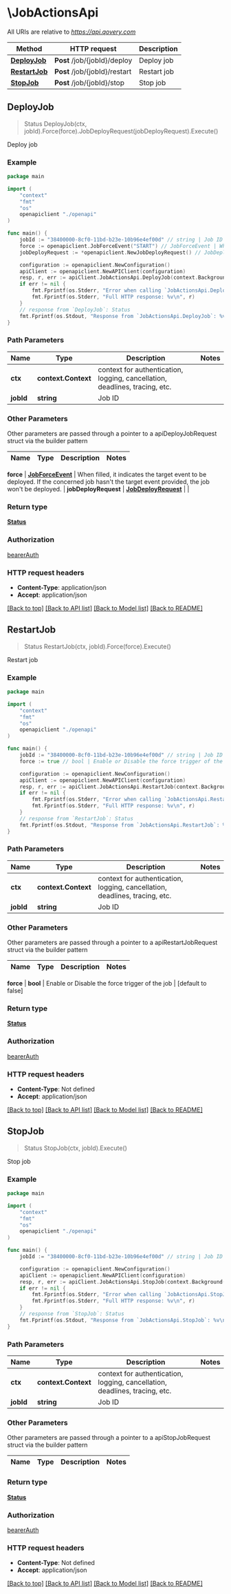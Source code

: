 # \JobActionsApi

All URIs are relative to *https://api.qovery.com*

Method | HTTP request | Description
------------- | ------------- | -------------
[**DeployJob**](JobActionsApi.md#DeployJob) | **Post** /job/{jobId}/deploy | Deploy job
[**RestartJob**](JobActionsApi.md#RestartJob) | **Post** /job/{jobId}/restart | Restart job
[**StopJob**](JobActionsApi.md#StopJob) | **Post** /job/{jobId}/stop | Stop job



## DeployJob

> Status DeployJob(ctx, jobId).Force(force).JobDeployRequest(jobDeployRequest).Execute()

Deploy job



### Example

```go
package main

import (
    "context"
    "fmt"
    "os"
    openapiclient "./openapi"
)

func main() {
    jobId := "38400000-8cf0-11bd-b23e-10b96e4ef00d" // string | Job ID
    force := openapiclient.JobForceEvent("START") // JobForceEvent | When filled, it indicates the target event to be deployed.   If the concerned job hasn't the target event provided, the job won't be deployed.  (optional)
    jobDeployRequest := *openapiclient.NewJobDeployRequest() // JobDeployRequest |  (optional)

    configuration := openapiclient.NewConfiguration()
    apiClient := openapiclient.NewAPIClient(configuration)
    resp, r, err := apiClient.JobActionsApi.DeployJob(context.Background(), jobId).Force(force).JobDeployRequest(jobDeployRequest).Execute()
    if err != nil {
        fmt.Fprintf(os.Stderr, "Error when calling `JobActionsApi.DeployJob``: %v\n", err)
        fmt.Fprintf(os.Stderr, "Full HTTP response: %v\n", r)
    }
    // response from `DeployJob`: Status
    fmt.Fprintf(os.Stdout, "Response from `JobActionsApi.DeployJob`: %v\n", resp)
}
```

### Path Parameters


Name | Type | Description  | Notes
------------- | ------------- | ------------- | -------------
**ctx** | **context.Context** | context for authentication, logging, cancellation, deadlines, tracing, etc.
**jobId** | **string** | Job ID | 

### Other Parameters

Other parameters are passed through a pointer to a apiDeployJobRequest struct via the builder pattern


Name | Type | Description  | Notes
------------- | ------------- | ------------- | -------------

 **force** | [**JobForceEvent**](JobForceEvent.md) | When filled, it indicates the target event to be deployed.   If the concerned job hasn&#39;t the target event provided, the job won&#39;t be deployed.  | 
 **jobDeployRequest** | [**JobDeployRequest**](JobDeployRequest.md) |  | 

### Return type

[**Status**](Status.md)

### Authorization

[bearerAuth](../README.md#bearerAuth)

### HTTP request headers

- **Content-Type**: application/json
- **Accept**: application/json

[[Back to top]](#) [[Back to API list]](../README.md#documentation-for-api-endpoints)
[[Back to Model list]](../README.md#documentation-for-models)
[[Back to README]](../README.md)


## RestartJob

> Status RestartJob(ctx, jobId).Force(force).Execute()

Restart job

### Example

```go
package main

import (
    "context"
    "fmt"
    "os"
    openapiclient "./openapi"
)

func main() {
    jobId := "38400000-8cf0-11bd-b23e-10b96e4ef00d" // string | Job ID
    force := true // bool | Enable or Disable the force trigger of the job (optional) (default to false)

    configuration := openapiclient.NewConfiguration()
    apiClient := openapiclient.NewAPIClient(configuration)
    resp, r, err := apiClient.JobActionsApi.RestartJob(context.Background(), jobId).Force(force).Execute()
    if err != nil {
        fmt.Fprintf(os.Stderr, "Error when calling `JobActionsApi.RestartJob``: %v\n", err)
        fmt.Fprintf(os.Stderr, "Full HTTP response: %v\n", r)
    }
    // response from `RestartJob`: Status
    fmt.Fprintf(os.Stdout, "Response from `JobActionsApi.RestartJob`: %v\n", resp)
}
```

### Path Parameters


Name | Type | Description  | Notes
------------- | ------------- | ------------- | -------------
**ctx** | **context.Context** | context for authentication, logging, cancellation, deadlines, tracing, etc.
**jobId** | **string** | Job ID | 

### Other Parameters

Other parameters are passed through a pointer to a apiRestartJobRequest struct via the builder pattern


Name | Type | Description  | Notes
------------- | ------------- | ------------- | -------------

 **force** | **bool** | Enable or Disable the force trigger of the job | [default to false]

### Return type

[**Status**](Status.md)

### Authorization

[bearerAuth](../README.md#bearerAuth)

### HTTP request headers

- **Content-Type**: Not defined
- **Accept**: application/json

[[Back to top]](#) [[Back to API list]](../README.md#documentation-for-api-endpoints)
[[Back to Model list]](../README.md#documentation-for-models)
[[Back to README]](../README.md)


## StopJob

> Status StopJob(ctx, jobId).Execute()

Stop job

### Example

```go
package main

import (
    "context"
    "fmt"
    "os"
    openapiclient "./openapi"
)

func main() {
    jobId := "38400000-8cf0-11bd-b23e-10b96e4ef00d" // string | Job ID

    configuration := openapiclient.NewConfiguration()
    apiClient := openapiclient.NewAPIClient(configuration)
    resp, r, err := apiClient.JobActionsApi.StopJob(context.Background(), jobId).Execute()
    if err != nil {
        fmt.Fprintf(os.Stderr, "Error when calling `JobActionsApi.StopJob``: %v\n", err)
        fmt.Fprintf(os.Stderr, "Full HTTP response: %v\n", r)
    }
    // response from `StopJob`: Status
    fmt.Fprintf(os.Stdout, "Response from `JobActionsApi.StopJob`: %v\n", resp)
}
```

### Path Parameters


Name | Type | Description  | Notes
------------- | ------------- | ------------- | -------------
**ctx** | **context.Context** | context for authentication, logging, cancellation, deadlines, tracing, etc.
**jobId** | **string** | Job ID | 

### Other Parameters

Other parameters are passed through a pointer to a apiStopJobRequest struct via the builder pattern


Name | Type | Description  | Notes
------------- | ------------- | ------------- | -------------


### Return type

[**Status**](Status.md)

### Authorization

[bearerAuth](../README.md#bearerAuth)

### HTTP request headers

- **Content-Type**: Not defined
- **Accept**: application/json

[[Back to top]](#) [[Back to API list]](../README.md#documentation-for-api-endpoints)
[[Back to Model list]](../README.md#documentation-for-models)
[[Back to README]](../README.md)

